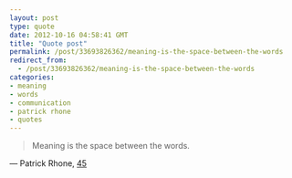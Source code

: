 ```yaml
---
layout: post
type: quote
date: 2012-10-16 04:58:41 GMT
title: "Quote post"
permalink: /post/33693826362/meaning-is-the-space-between-the-words
redirect_from: 
  - /post/33693826362/meaning-is-the-space-between-the-words
categories:
- meaning
- words
- communication
- patrick rhone
- quotes
---
```

<blockquote>Meaning is the space between the words.</blockquote>

 — Patrick Rhone, <a href="http://patrickrhone.com/2012/10/01/45/">45</a>